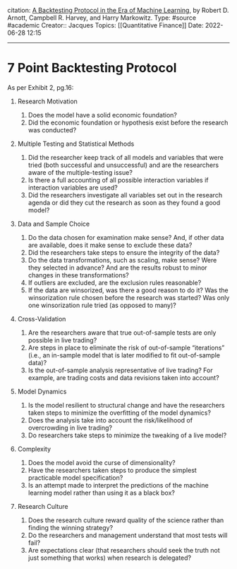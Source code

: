 citation: [A Backtesting Protocol in the Era of Machine Learning](https://papers.ssrn.com/sol3/papers.cfm?abstract_id=3275654), by Robert D. Arnott, Campbell R. Harvey, and Harry Markowitz.
Type: #source #academic 
Creator:: Jacques
Topics: [[Quantitative Finance]]
Date: 2022-06-28 12:15

---

# 7 Point Backtesting Protocol

As per Exhibit 2, pg.16:

1.  Research Motivation
	1. Does the model have a solid economic foundation?
	2. Did the economic foundation or hypothesis exist before the research was conducted?

2.  Multiple Testing and Statistical Methods
	1. Did the researcher keep track of all models and variables that were tried (both successful and unsuccessful) and are the researchers aware of the multiple-testing issue?
	2. Is there a full accounting of all possible interaction variables if interaction variables are used?
	3. Did the researchers investigate all variables set out in the research agenda or did they cut the research as soon as they found a good model?      
    
3.  Data and Sample Choice
    1. Do the data chosen for examination make sense? And, if other data are available, does it make sense to exclude these data?
    2. Did the researchers take steps to ensure the integrity of the data?
    3. Do the data transformations, such as scaling, make sense? Were they selected in advance? And are the results robust to minor changes in these transformations?
    4. If outliers are excluded, are the exclusion rules reasonable?
    5. If the data are winsorized, was there a good reason to do it? Was the winsorization rule chosen before the research was started? Was only one winsorization rule tried (as opposed to many)?
    
4.  Cross-Validation
    1. Are the researchers aware that true out-of-sample tests are only possible in live trading?
    2. Are steps in place to eliminate the risk of out-of-sample “iterations” (i.e., an in-sample model that is later modified to fit out-of-sample data)?
    3. Is the out-of-sample analysis representative of live trading? For example, are trading costs and data revisions taken into account? 
    
5.  Model Dynamics
    1. Is the model resilient to structural change and have the researchers taken steps to minimize the overfitting of the model dynamics?
    2. Does the analysis take into account the risk/likelihood of overcrowding in live trading?
    3. Do researchers take steps to minimize the tweaking of a live model?
    
6.  Complexity
    1. Does the model avoid the curse of dimensionality?
    2. Have the researchers taken steps to produce the simplest practicable model specification?
    3. Is an attempt made to interpret the predictions of the machine learning model rather than using it as a black box?
    
7.  Research Culture
    1. Does the research culture reward quality of the science rather than finding the winning strategy?
    2. Do the researchers and management understand that most tests will fail?
    3. Are expectations clear (that researchers should seek the truth not just something that works) when research is delegated?